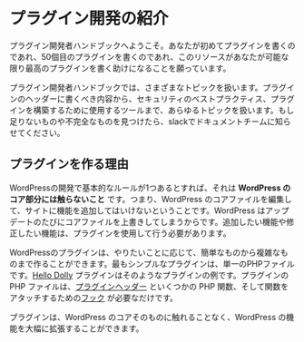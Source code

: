 <!-- 
# Introduction to Plugin Development
 -->
# プラグイン開発の紹介

<!-- 
Welcome to the Plugin Developer Handbook. Whether you’re writing your first plugin or your fiftieth, we hope this resource helps you write the best plugin possible.
 -->
プラグイン開発者ハンドブックへようこそ。あなたが初めてプラグインを書くのであれ、50個目のプラグインを書くのであれ、このリソースがあなたが可能な限り最高のプラグインを書く助けになることを願っています。

<!--
The Plugin Developer Handbook covers a variety of topics — everything from what should be in the plugin header, to security best practices, to tools you can use to build your plugin. It’s also a work in progress — if you find something missing or incomplete, please notify the documentation team in slack and we’ll make it better together.
 -->
プラグイン開発者ハンドブックでは、さまざまなトピックを扱います。プラグインのヘッダーに書くべき内容から、セキュリティのベストプラクティス、プラグインを構築するために使用するツールまで、あらゆるトピックを扱います。もし足りないものや不完全なものを見つけたら、slackでドキュメントチームに知らせてください。

<!-- 
## Why We Make Plugins
 -->
## プラグインを作る理由

<!-- 
If there’s one cardinal rule in WordPress development, it’s this: **Don’t touch WordPress core**. This means that you don’t edit core WordPress files to add functionality to your site. This is because WordPress overwrites core files with each update. Any functionality you want to add or modify should be done using plugins.
 -->
WordPressの開発で基本的なルールが1つあるとすれば、それは **WordPress のコア部分には触らないこと** です。つまり、WordPress のコアファイルを編集して、サイトに機能を追加してはいけないということです。WordPress はアップデートのたびにコアファイルを上書きしてしまうからです。追加したい機能や修正したい機能は、プラグインを使用して行う必要があります。

<!-- 
WordPress plugins can be as simple or as complicated as you need them to be, depending on what you want to do. The simplest plugin is a single PHP file. The [Hello Dolly](https://wordpress.org/plugins/hello-dolly/ "Hello Dolly Plugin") plugin is an example of such a plugin. The plugin PHP file just needs a [Plugin Header](https://developer.wordpress.org/plugins/the-basics/header-requirements/), a couple of PHP functions, and some [hooks](https://developer.wordpress.org/plugins/hooks/) to attach your functions to.
 -->
WordPressのプラグインは、やりたいことに応じて、簡単なものから複雑なものまで作ることができます。最もシンプルなプラグインは、単一のPHPファイルです。[Hello Dolly](https://wordpress.org/plugins/hello-dolly/ "Hello Dolly Plugin") プラグインはそのようなプラグインの例です。プラグインの PHP ファイルは、[プラグインヘッダー](https://developer.wordpress.org/plugins/the-basics/header-requirements/) といくつかの PHP 関数、そして関数をアタッチするための[フック](https://developer.wordpress.org/plugins/hooks/) が必要なだけです。

<!-- 
Plugins allow you to greatly extend the functionality of WordPress without touching WordPress core itself.
 -->
プラグインは、WordPress のコアそのものに触れることなく、WordPress の機能を大幅に拡張することができます。
